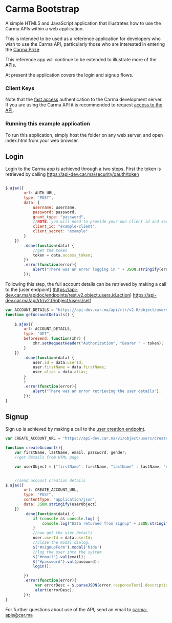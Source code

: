 # Carma Bootstrap #
A simple HTML5 and JavaScript application that illustrates how to use the Carma APIs within a web application. 

This is intended to be used as a reference application for developers who wish to use the Carma API, particularly those who are interested in entering the [Carma Prize](http://carmacarpool.com/prize)

This reference app will continue to be extended to illustrate more of the APIs. 

At present the application covers the login and signup flows. 

### Client Keys ###
Note that the [fast access](https://api.car.ma/apidoc/authentication.action#authdev) authentication to the Carma development server. If you are using the Carma API it is recommended to request [access to the API](https://api.car.ma/apidoc/signup.action). 

### Running this example application ###
To run this application, simply host the folder on any web server, and open index.html from your web browser.

## Login ##

Login to the Carma app is achieved through a two steps. First the token is retrieved by calling https://api-dev.car.ma/security/oauth/token 

```javascript

$.ajax({
		url: AUTH_URL,
		type: "POST",
		data: {
			username: username,
			password: password,
			grant_type: "password",
			//NOTE: you will need to provide your own client id and secret.
			client_id: "example-client",
			client_secret: "example"
		}
	})
		.done(function(data) {
			//get the token
			token = data.access_token;
		})
		.error(function(error){
			alert("There was an error logging in " + JSON.stringify(error));
		});
```

Following this step, the full account details can be retrieved by making a call to the [user endpoint] (https://api-dev.car.ma/apidoc/endpoints/rest.v2.object.users.id.action) https://api-dev.car.ma/api/rtr/v2.0/object/users/self


```javascript
var ACCOUNT_DETAILS = "https://api-dev.car.ma/api/rtr/v2.0/object/users/self";
function getAccountDetails() {
	
	$.ajax({
		url: ACCOUNT_DETAILS,
		type: "GET",
		beforeSend: function(xhr) {
			xhr.setRequestHeader("Authorization", "Bearer " + token);
		}
	})
		.done(function(data) {
			user.id = data.userId; 
			user.firstName = data.firstName; 
			user.alias = data.alias;	
		}
		)
		.error(function(error){
			alert("There was an error retrieving the user details");
		});
}	
```

## Signup ##

Sign up is achieved by making a call to the [user creation endpoint](https://api-dev.car.ma/apidoc/endpoints/rest.v1.object.users.create.action). 


```javascript
var CREATE_ACCOUNT_URL = "https://api-dev.car.ma/v1/object/users/create?client_id=example-client&client_secret=example";

function createAccount(){
	var firstName, lastName, email, password, gender; 
	//get details from HTML page

	var userObject = {"firstName": firstName, "lastName" : lastName, "email": email, "password": password, "gender": gender};


	//send account creation details 
$.ajax({
		url: CREATE_ACCOUNT_URL,
		type: "POST",
		contentType: "application/json",
		data: JSON.stringify(userObject)
	})
		.done(function(data) {
			if (console && console.log) {
				console.log("Data returned from signup" + JSON.stringify(data));
			}
			//now get the user details
 			user.userId = data.userId;
 			//close the modal dialog.
 			$('#signupForm').modal('hide')
 			//log the user into the system 
 			$("#email").val(email); 
 			$("#password").val(password);
 			login();

		})
		.error(function(error){
		     var errorDesc = $.parseJSON(error.responseText).description;
		     alert(errorDesc);
		});
}
```


For further questions about use of the API, send an email to carma-apis@car.ma 
